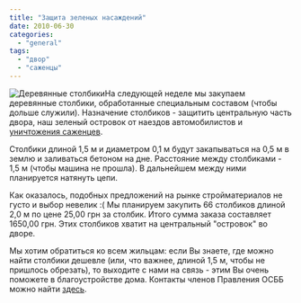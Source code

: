 ```yaml
---
title: "Защита зеленых насаждений"
date: 2010-06-30
categories: 
  - "general"
tags: 
  - "двор"
  - "саженцы"
---
```


![Деревянные столбики](http://shevchenko4a.brovary.org/wp-content/uploads/2010/06/stolbik.jpg "Деревянные столбики")На следующей неделе мы закупаем деревянные столбики, обработанные специальным составом (чтобы дольше служили). Назначение столбиков - защитить центральную часть двора, наш зеленый островок от наездов автомобилистов и [уничтожения саженцев](http://shevchenko4a.brovary.org/sajentsy-pod-kolesami/).

Столбики длиной 1,5 м и диаметром 0,1 м будут закапываться на 0,5 м в землю и заливаться бетоном на дне. Расстояние между столбиками - 1,5 м (чтобы машина не прошла). В дальнейшем между ними планируется натянуть цепи.

Как оказалось, подобных предложений на рынке стройматериалов не густо и выбор невелик :( Мы планируем закупить 66 столбиков длиной 2,0 м по цене 25,00 грн за столбик. Итого сумма заказа составляет 1650,00 грн. Этих столбиков хватит на центральный "островок" во дворе.

Мы хотим обратиться ко всем <!--more-->жильцам: если Вы знаете, где можно найти столбики дешевле (или, что важнее, длиной 1,5 м, чтобы не пришлось обрезать), то выходите с нами на связь - этим Вы очень поможете в благоустройстве дома. Контакты членов Правления ОСББ можно найти [здесь](http://shevchenko4a.brovary.org/nashe-osbb/).
